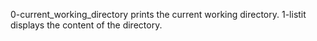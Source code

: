 0-current_working_directory prints the current working directory.
1-listit displays the content of the directory.
